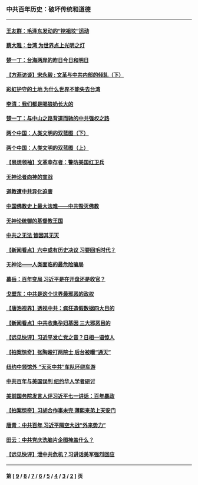 ### 中共百年历史：破坏传统和道德
---
#### [王友群：毛泽东发动的“挖祖坟”运动](../../pages/nf1176114/n13723639.md?08180430) 
#### [蔡大雅：台湾 为世界点上光明之灯](../../pages/nf1176114/n13531530.md?08180430) 
#### [楚一丁：台海两岸的昨日今日和明日](../../pages/nf1176114/n13531468.md?08180430) 
#### [【方菲访谈】宋永毅 : 文革与中共内部的倾轧（下）](../../pages/nf1176114/n13486836.md?08180430) 
#### [彩虹护守的土地 为什么世界不能失去台湾](../../pages/nf1176114/n13476849.md?08180430) 
#### [李清：我们都是喝狼奶长大的](../../pages/nf1176114/n13471478.md?08180430) 
#### [楚一丁：与中山之路背道而驰的中共强权之路](../../pages/nf1176114/n13437270.md?08180430) 
#### [两个中国：人类文明的双蓝图（下）](../../pages/nf1176114/n13423132.md?08180430) 
#### [两个中国：人类文明的双蓝图（上）](../../pages/nf1176114/n13422687.md?08180430) 
#### [【思想领袖】文革幸存者：警防美国红卫兵](../../pages/nf1176114/n13339289.md?08180430) 
#### [无神论者向神的宣战](../../pages/nf1176114/n13281535.md?08180430) 
#### [道教遭中共异化迫害](../../pages/nf1176114/n13281463.md?08180430) 
#### [中国佛教史上最大法难——中共毁灭佛教](../../pages/nf1176114/n13281397.md?08180430) 
#### [无神论统御的基督教王国](../../pages/nf1176114/n13281280.md?08180430) 
#### [中共之无法 皆因其无天](../../pages/nf1176114/n13281088.md?08180430) 
#### [【新闻看点】六中或有历史决议 习要回毛时代？](../../pages/nf1176114/n13222895.md?08180430) 
#### [无神论——人类面临的最危险骗局](../../pages/nf1176114/n13196137.md?08180430) 
#### [慕岳：百年变局 习近平是在开盘还是收官？](../../pages/nf1176114/n13206516.md?08180430) 
#### [戈壁东：中共是这个世界最邪恶的政权](../../pages/nf1176114/n13085641.md?08180430) 
#### [【唐浩视界】透视中共：疯狂造假数据四大目的](../../pages/nf1176114/n13080590.md?08180430) 
#### [【新闻看点】中共收集孕妇基因 三大邪恶目的](../../pages/nf1176114/n13077182.md?08180430) 
#### [【远见快评】习近平发亡党之音？日相一语惊人](../../pages/nf1176114/n13074809.md?08180430) 
#### [【拍案惊奇】张陶殴打两院士 后台被曝“通天”](../../pages/nf1176114/n13070496.md?08180430) 
#### [纽约中领馆外 “天灭中共”车队环绕车游](../../pages/nf1176114/n13070693.md?08180430) 
#### [中共百年与美国误判 纽约华人学者研讨](../../pages/nf1176114/n13067969.md?08180430) 
#### [美前国务院发言人评习近平七一讲话：百年暴政](../../pages/nf1176114/n13066986.md?08180430) 
#### [【拍案惊奇】习胡合作事未完 薄熙来弟上天安门](../../pages/nf1176114/n13065867.md?08180430) 
#### [唐青：中共百年 习近平隔空大战“外来势力”](../../pages/nf1176114/n13065976.md?08180430) 
#### [田云：中共党庆洗脑片企图掩盖什么？](../../pages/nf1176114/n13064395.md?08180430) 
#### [【远见快评】泄中共危机？习讲话美军强烈回应](../../pages/nf1176114/n13064269.md?08180430) 

---
#### 第 [ [9](./9.md?08180430) / [8](./8.md?08180430) / [7](./7.md?08180430) / [6](./6.md?08180430) / [5](./5.md?08180430) / [4](./4.md?08180430) / [3](./3.md?08180430) / [2](./2.md?08180430) ] 页
